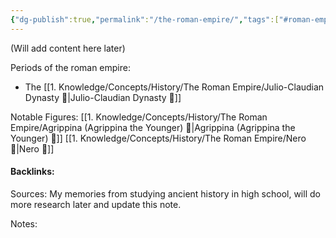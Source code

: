 ```yaml
---
{"dg-publish":true,"permalink":"/the-roman-empire/","tags":["#roman-empire","history","main-concept"],"created":"2025-08-25T18:23:03.065+10:00","updated":"2025-08-25T18:31:41.996+10:00"}
---
```


(Will add content here later)


Periods of the roman empire:
- The [[1. Knowledge/Concepts/History/The Roman Empire/Julio-Claudian Dynasty 🌱\|Julio-Claudian Dynasty 🌱]]


Notable Figures:
[[1. Knowledge/Concepts/History/The Roman Empire/Agrippina (Agrippina the Younger) 🌱\|Agrippina (Agrippina the Younger) 🌱]]
[[1. Knowledge/Concepts/History/The Roman Empire/Nero 🌱\|Nero 🌱]]



#### Backlinks:
Sources:
My memories from studying ancient history in high school, will do more research later and update this note.

Notes:
